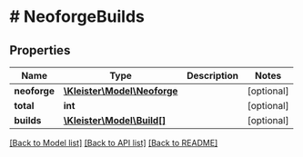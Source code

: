 # # NeoforgeBuilds

## Properties

Name | Type | Description | Notes
------------ | ------------- | ------------- | -------------
**neoforge** | [**\Kleister\Model\Neoforge**](Neoforge.md) |  | [optional]
**total** | **int** |  | [optional]
**builds** | [**\Kleister\Model\Build[]**](Build.md) |  | [optional]

[[Back to Model list]](../../README.md#models) [[Back to API list]](../../README.md#endpoints) [[Back to README]](../../README.md)
